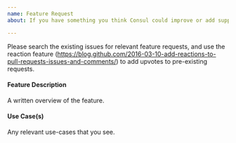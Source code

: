 ```yaml
---
name: Feature Request
about: If you have something you think Consul could improve or add support for.

---
```


Please search the existing issues for relevant feature requests, and use the reaction feature (https://blog.github.com/2016-03-10-add-reactions-to-pull-requests-issues-and-comments/) to add upvotes to pre-existing requests.

#### Feature Description

A written overview of the feature.

#### Use Case(s)

Any relevant use-cases that you see.

